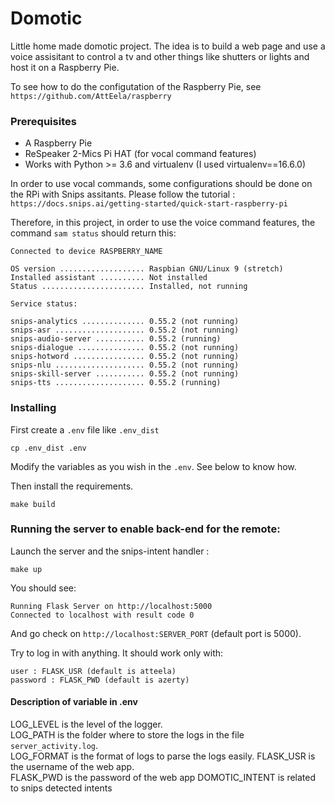 # Domotic

Little home made domotic project.
The idea is to build a web page and use a voice assisitant to control a tv and other things like shutters or lights and host it on a Raspberry Pie.

To see how to do the configutation of the Raspberry Pie, see `https://github.com/AttEela/raspberry`

### Prerequisites

- A Raspberry Pie
- ReSpeaker 2-Mics Pi HAT (for vocal command features)
- Works with Python >= 3.6 and virtualenv (I used virtualenv==16.6.0)

In order to use vocal commands, some configurations should be done on the RPi with Snips assitants.
Please follow the tutorial : `https://docs.snips.ai/getting-started/quick-start-raspberry-pi`  

Therefore, in this project, in order to use the voice command features, the command `sam status` should return this:
```
Connected to device RASPBERRY_NAME
​
OS version ................... Raspbian GNU/Linux 9 (stretch)
Installed assistant .......... Not installed
Status ....................... Installed, not running
​
Service status:
​
snips-analytics .............. 0.55.2 (not running)
snips-asr .................... 0.55.2 (not running)
snips-audio-server ........... 0.55.2 (running)
snips-dialogue ............... 0.55.2 (not running)
snips-hotword ................ 0.55.2 (not running)
snips-nlu .................... 0.55.2 (not running)
snips-skill-server ........... 0.55.2 (not running)
snips-tts .................... 0.55.2 (running)
```


### Installing

First create a `.env` file like `.env_dist`

```
cp .env_dist .env
```
Modify the variables as you wish in the `.env`. See below to know how.

Then install the requirements.

```
make build
```

### Running the server to enable back-end for the remote:

Launch the server and the snips-intent handler :

```
make up
```

You should see:
```
Running Flask Server on http://localhost:5000
Connected to localhost with result code 0
```

And go check on `http://localhost:SERVER_PORT` (default port is 5000).

Try to log in with anything. It should work only with:
```
user : FLASK_USR (default is atteela)
password : FLASK_PWD (default is azerty)
```

#### Description of variable in .env

LOG_LEVEL is the level of the logger.  
LOG_PATH is the folder where to store the logs in the file `server_activity.log`.  
LOG_FORMAT is the format of logs to parse the logs easily.
FLASK_USR is the username of the web app.  
FLASK_PWD is the password of the web app
DOMOTIC_INTENT is related to snips detected intents
